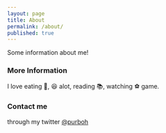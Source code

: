 ```yaml
---
layout: page
title: About
permalink: /about/
published: true
---
```



Some information about me!

<div class="github-card" data-github="purbohadi" data-width="400" data-height="" data-theme="default"></div>
<script src="//cdn.jsdelivr.net/github-cards/latest/widget.js"></script>

### More Information

I love eating :ice_cream:, :laughing: alot, reading :books:, watching :soccer: game.

### Contact me

through my twitter [@purboh](https://www.twitter.com/purboh)
